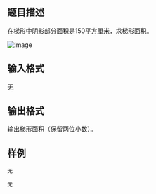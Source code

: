 ## 题目描述

在梯形中阴影部分面积是150平方厘米，求梯形面积。

![image](file://wgG3EbN5kAvZtM-nUTJLh.png)

## 输入格式

无

## 输出格式

输出梯形面积（保留两位小数）。

## 样例

```input1
无
```

```output1
无
```
